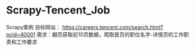 # Scrapy-Tencent_Job
Scrapy案例 目标网站： https://careers.tencent.com/search.html?pcid=40001 需求：翻页获取前10页数据，爬取首页的职位名字-详情页的工作职责和工作要求
